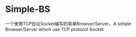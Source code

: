 # Simple-BS
一个使用TCP协议Socket编写的简单Browser/Server。A simple Browser/Server which use TCP protocol Socket.
